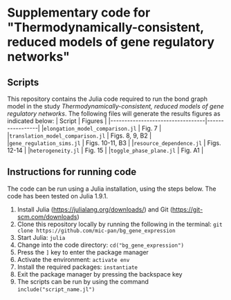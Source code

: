 # Supplementary code for "Thermodynamically-consistent, reduced models of gene regulatory networks"

## Scripts
This repository contains the Julia code required to run the bond graph model in the study *Thermodynamically-consistent, reduced models of gene regulatory networks*. The following files will generate the results figures as indicated below:
| Script                           | Figures         |
|----------------------------------|-----------------|
|`elongation_model_comparison.jl`  | Fig. 7          |
|`translation_model_comparison.jl` | Figs. 8, 9, B2  |
|`gene_regulation_sims.jl`         | Figs. 10-11, B3 |
|`resource_dependence.jl`          | Figs. 12-14     |
|`heterogeneity.jl`                | Fig. 15         |
|`toggle_phase_plane.jl`           | Fig. A1         |


## Instructions for running code
The code can be run using a Julia installation, using the steps below. The code has been tested on Julia 1.9.1.

1. Install Julia (https://julialang.org/downloads/) and Git (https://git-scm.com/downloads)
2. Clone this repository locally by running the following in the terminal: `git clone https://github.com/mic-pan/bg_gene_expression`
3. Start Julia: `julia`
4. Change into the code directory: `cd("bg_gene_expression")`
5. Press the `]` key to enter the package manager
6. Activate the environment: `activate env`
7. Install the required packages: `instantiate`
8. Exit the package manager by pressing the backspace key
9. The scripts can be run by using the command `include("script_name.jl")`